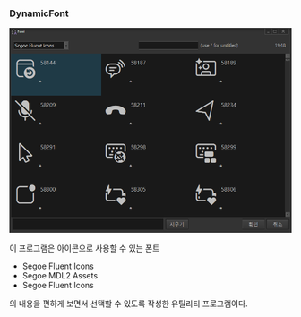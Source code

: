 ### DynamicFont

<img src='./Screen/screen01.png' width=600>

이 프로그램은 아이콘으로 사용할 수 있는 폰트
- Segoe Fluent Icons
- Segoe MDL2 Assets
- Segoe Fluent Icons

의 내용을 편하게 보면서 선택할 수 있도록 작성한 유틸리티 프로그램이다.